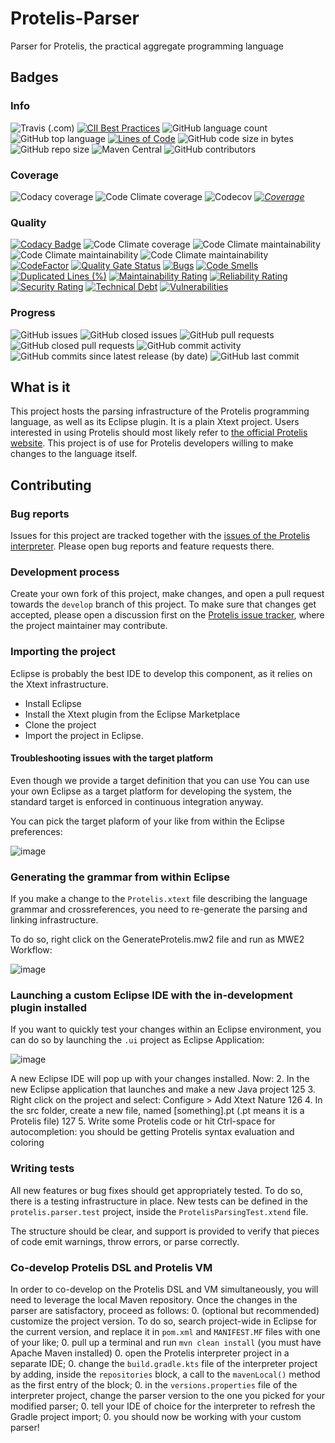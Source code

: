 # Protelis-Parser
Parser for Protelis, the practical aggregate programming language

## Badges

### Info
![Travis (.com)](https://img.shields.io/travis/com/Protelis/Protelis-parser)
[![CII Best Practices](https://bestpractices.coreinfrastructure.org/projects/3810/badge)](https://bestpractices.coreinfrastructure.org/projects/3810)
![GitHub language count](https://img.shields.io/github/languages/count/Protelis/Protelis-parser)
![GitHub top language](https://img.shields.io/github/languages/top/Protelis/Protelis-parser)
[![Lines of Code](https://sonarcloud.io/api/project_badges/measure?project=Protelis_Protelis-Parser&metric=ncloc)](https://sonarcloud.io/dashboard?id=Protelis_Protelis-Parser)
![GitHub code size in bytes](https://img.shields.io/github/languages/code-size/Protelis/Protelis-parser)
![GitHub repo size](https://img.shields.io/github/repo-size/Protelis/Protelis-parser)
![Maven Central](https://img.shields.io/maven-central/v/org.protelis/protelis.parser)
![GitHub contributors](https://img.shields.io/github/contributors/Protelis/Protelis-parser)

### Coverage
![Codacy coverage](https://img.shields.io/codacy/coverage/b27fc7ed29a944e1a17b148e58435d86)
![Code Climate coverage](https://img.shields.io/codeclimate/coverage/Protelis/Protelis-parser)
![Codecov](https://img.shields.io/codecov/c/github/Protelis/Protelis-parser)
*[![Coverage](https://sonarcloud.io/api/project_badges/measure?project=Protelis_Protelis-Parser&metric=coverage)](https://sonarcloud.io/dashboard?id=Protelis_Protelis-Parser)*

### Quality
[![Codacy Badge](https://api.codacy.com/project/badge/Grade/b27fc7ed29a944e1a17b148e58435d86)](https://www.codacy.com/manual/danilo-pianini/Protelis-Parser?utm_source=github.com&amp;utm_medium=referral&amp;utm_content=Protelis/Protelis-Parser&amp;utm_campaign=Badge_Grade)
![Code Climate coverage](https://img.shields.io/codeclimate/coverage/Protelis/Protelis-parser)
![Code Climate maintainability](https://img.shields.io/codeclimate/maintainability-percentage/Protelis/Protelis-parser)
![Code Climate maintainability](https://img.shields.io/codeclimate/issues/Protelis/Protelis-parser)
![Code Climate maintainability](https://img.shields.io/codeclimate/tech-debt/Protelis/Protelis-parser)
[![CodeFactor](https://www.codefactor.io/repository/github/Protelis/Protelis-parser/badge)](https://www.codefactor.io/repository/github/Protelis/Protelis-parser)
[![Quality Gate Status](https://sonarcloud.io/api/project_badges/measure?project=Protelis_Protelis-Parser&metric=alert_status)](https://sonarcloud.io/dashboard?id=Protelis_Protelis-Parser)
[![Bugs](https://sonarcloud.io/api/project_badges/measure?project=Protelis_Protelis-Parser&metric=bugs)](https://sonarcloud.io/dashboard?id=Protelis_Protelis-Parser)
[![Code Smells](https://sonarcloud.io/api/project_badges/measure?project=Protelis_Protelis-Parser&metric=code_smells)](https://sonarcloud.io/dashboard?id=Protelis_Protelis-Parser)
[![Duplicated Lines (%)](https://sonarcloud.io/api/project_badges/measure?project=Protelis_Protelis-Parser&metric=duplicated_lines_density)](https://sonarcloud.io/dashboard?id=Protelis_Protelis-Parser)
[![Maintainability Rating](https://sonarcloud.io/api/project_badges/measure?project=Protelis_Protelis-Parser&metric=sqale_rating)](https://sonarcloud.io/dashboard?id=Protelis_Protelis-Parser)
[![Reliability Rating](https://sonarcloud.io/api/project_badges/measure?project=Protelis_Protelis-Parser&metric=reliability_rating)](https://sonarcloud.io/dashboard?id=Protelis_Protelis-Parser)
[![Security Rating](https://sonarcloud.io/api/project_badges/measure?project=Protelis_Protelis-Parser&metric=security_rating)](https://sonarcloud.io/dashboard?id=Protelis_Protelis-Parser)
[![Technical Debt](https://sonarcloud.io/api/project_badges/measure?project=Protelis_Protelis-Parser&metric=sqale_index)](https://sonarcloud.io/dashboard?id=Protelis_Protelis-Parser)
[![Vulnerabilities](https://sonarcloud.io/api/project_badges/measure?project=Protelis_Protelis-Parser&metric=vulnerabilities)](https://sonarcloud.io/dashboard?id=Protelis_Protelis-Parser)

### Progress
![GitHub issues](https://img.shields.io/github/issues/Protelis/Protelis-parser)
![GitHub closed issues](https://img.shields.io/github/issues-closed/Protelis/Protelis-parser)
![GitHub pull requests](https://img.shields.io/github/issues-pr/Protelis/Protelis-parser)
![GitHub closed pull requests](https://img.shields.io/github/issues-pr-closed/Protelis/Protelis-parser)
![GitHub commit activity](https://img.shields.io/github/commit-activity/y/Protelis/Protelis-parser)
![GitHub commits since latest release (by date)](https://img.shields.io/github/commits-since/Protelis/Protelis-parser/latest/develop)
![GitHub last commit](https://img.shields.io/github/last-commit/Protelis/Protelis-parser)

## What is it

This project hosts the parsing infrastructure of the Protelis programming language, as well as its Eclipse plugin.
It is a plain Xtext project.
Users interested in using Protelis should most likely refer to [the official Protelis website](www.protelis.org).
This project is of use for Protelis developers willing to make changes to the language itself.

## Contributing

### Bug reports

Issues for this project are tracked together with the [issues of the Protelis interpreter](https://github.com/Protelis/Protelis/issues).
Please open bug reports and feature requests there.

### Development process

Create your own fork of this project,
make changes, and open a pull request towards the `develop` branch of this project.
To make sure that changes get accepted,
please open a discussion first on the [Protelis issue tracker](https://github.com/Protelis/Protelis/issues),
where the project maintainer may contribute.

### Importing the project

Eclipse is probably the best IDE to develop this component,
as it relies on the Xtext infrastructure.

* Install Eclipse
* Install the Xtext plugin from the Eclipse Marketplace
* Clone the project
* Import the project in Eclipse.

#### Troubleshooting issues with the target platform

Even though we provide a target definition that you can use You can use your own Eclipse as a target platform for developing the system,
the standard target is enforced in continuous integration anyway.

You can pick the target plaform of your like from within the Eclipse preferences:

![image](https://user-images.githubusercontent.com/1991673/77746024-9803c300-701c-11ea-9e1b-bdfa45908677.png)

### Generating the grammar from within Eclipse

If you make a change to the `Protelis.xtext` file describing the language grammar and crossreferences,
you need to re-generate the parsing and linking infrastructure.

To do so, right click on the GenerateProtelis.mw2 file and run as MWE2 Workflow:

![image](https://user-images.githubusercontent.com/1991673/77746344-152f3800-701d-11ea-81cf-461ea0c96fe2.png)

### Launching a custom Eclipse IDE with the in-development plugin installed

If you want to quickly test your changes within an Eclipse environment,
you can do so by launching the `.ui` project as Eclipse Application:

![image](https://user-images.githubusercontent.com/1991673/77746542-5a536a00-701d-11ea-9b13-746c0530adc1.png)

A new Eclipse IDE will pop up with your changes installed. Now:
2. In the new Eclipse application that launches and make a new Java project
125
3. Right click on the project and select: Configure > Add Xtext Nature
126
4. In the src folder, create a new file, named [something].pt (.pt means it is a Protelis file)
127
5. Write some Protelis code or hit Ctrl-space for autocompletion: you should be getting Protelis syntax evaluation and coloring

### Writing tests

All new features or bug fixes should get appropriately tested.
To do so, there is a testing infrastructure in place.
New tests can be defined in the `protelis.parser.test` project,
inside the `ProtelisParsingTest.xtend` file.

The structure should be clear, and support is provided to verify that pieces of code emit warnings, throw errors, or parse correctly.

### Co-develop Protelis DSL and Protelis VM

In order to co-develop on the Protelis DSL and VM simultaneously, you will need to leverage the local Maven repository.
Once the changes in the parser are satisfactory, proceed as follows:
0. (optional but recommended) customize the project version. To do so, search project-wide in Eclipse for the current version, and replace it in `pom.xml` and `MANIFEST.MF` files with one of your like;
0. pull up a terminal and run `mvn clean install` (you must have Apache Maven installed)
0. open the Protelis interpreter project in a separate IDE;
0. change the `build.gradle.kts` file of the interpreter project by adding, inside the `repositories` block, a call to the `mavenLocal()` method as the first entry of the block;
0. in the `versions.properties` file of the interpreter project, change the parser version to the one you picked for your modified parser;
0. tell your IDE of choice for the interpreter to refresh the Gradle project import;
0. you should now be working with your custom parser!

